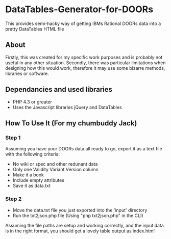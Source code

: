 DataTables-Generator-for-DOORs
==============================

This provides semi-hacky way of getting IBMs Rational DOORs data into a pretty DataTables HTML file

About
------------------------------
Firstly, this was created for my specific work purposes and is probably not useful in any other situation.
Secondly, there was particular limitations when designing how this would work, therefore it may use some bizarre methods, libraries or software.

Dependancies and used libraries
------------------------------
*	PHP 4.3 or greater
*	Uses the Javascript libraries jQuery and DataTables

## How To Use It (For my chumbuddy Jack)

### Step 1
Assuming you have your DOORs data all ready to go, export it as a text file with the following criteria:
*	No wiki or spec and other redunant data
*	Only one Validity Variant Version column
*	Make it a book
*	Include empty attributes
*	Save it as data.txt

### Step 2
*	Move the data.txt file you just exported into the 'input' directory
*	Run the txt2json.php file (Using "php txt2json.php" in the CLI)

Assuming the file paths are setup and working correctly, and the input data is in the right format, you should get a lovely table output as index.htm!